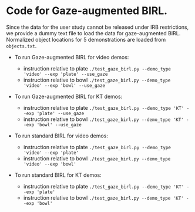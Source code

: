 # Code for Gaze-augmented BIRL.

Since the data for the user study cannot be released under IRB restrictions, we provide a dummy text file to load the data for gaze-augmented BIRL. Normalized object locations for 5 demonstrations are loaded from `objects.txt`. 

- To run Gaze-augmented BIRL for video demos:

	* instruction relative to plate   ```./test_gaze_birl.py --demo_type 'video' --exp 'plate' --use_gaze ```
	* instruction relative to bowl	```./test_gaze_birl.py --demo_type 'video' --exp 'bowl' --use_gaze ```

- To run Gaze-augmented BIRL for KT demos:

	* instruction relative to plate   ```./test_gaze_birl.py --demo_type 'KT' --exp 'plate' --use_gaze ```
	* instruction relative to bowl	```./test_gaze_birl.py --demo_type 'KT' --exp 'bowl' --use_gaze ```

- To run standard BIRL for video demos:

	* instruction relative to plate   ```./test_gaze_birl.py --demo_type 'video' --exp 'plate'  ```
	* instruction relative to bowl	```./test_gaze_birl.py --demo_type 'video' --exp 'bowl'  ```

- To run standard BIRL for KT demos:

	* instruction relative to plate   ```./test_gaze_birl.py --demo_type 'KT' --exp 'plate'  ```
	* instruction relative to bowl	```./test_gaze_birl.py --demo_type 'KT' --exp 'bowl'  ```
